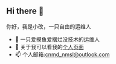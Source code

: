 ## Hi there 👋

<!-- ![Gaisoft's github stats](https://github-readme-stats.vercel.app/api?username=kadzh520&count_private=true&show_icons=true&count_private=true) -->

<!-- # 关于我

你好，我是小改，一个普通的小运维人

关于我可见我的个人首页：[https://www.smartsrain.cn/](https://www.smartsrain.cn/)

# 联系我

个人首页: [https://www.smartsrain.cn](https://www.smartsrain.cn)

个人博客: [https://notes.smartsrain.cn](https://notes.smartsrain.cn)

是小改呀 抖音账号：[点这里>_<](https://www.douyin.com/user/MS4wLjABAAAAIQf3HyhP33EoyQXyY-WH5bpHV5EMHykAD8sDafU6J-v9I_j_6UfLgUexVBW0djcf?vid=7365419461031071003)

Email：[kadzh520@qq.com](mailto:kadzh520@qq.com) -->

你好，我是小改，一只自由的运维人
- 🔭 一只爱摸鱼爱摆烂没技术的运维人
- 💬 关于我可以看我的[个人页面](https://www.smartsrain.cn)
- 📫 个人邮箱:cnmd_nmsl@outlook.com
